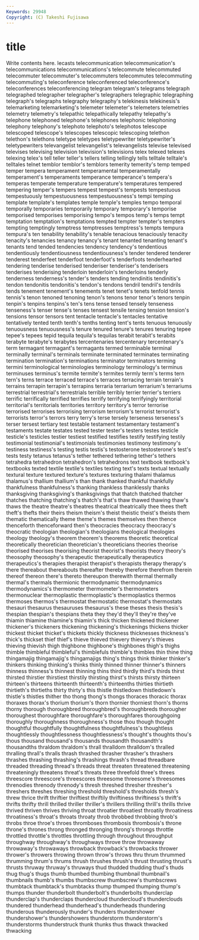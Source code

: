 ```yaml
---
Keywords: 29948 
Copyright: (C) Takeshi Fujisawa
---
```


# title

Write contents here.
lecasts telecommunication telecommunication's telecommunications telecommunications's
telecommute telecommuted telecommuter telecommuter's telecommuters telecommutes telecommuting telecommuting's teleconference teleconferenced
teleconference's teleconferences teleconferencing telegram telegram's telegrams telegraph telegraphed telegrapher telegrapher's
telegraphers telegraphic telegraphing telegraph's telegraphs telegraphy telegraphy's telekinesis telekinesis's telemarketing
telemarketing's telemeter telemeter's telemeters telemetries telemetry telemetry's telepathic telepathically telepathy
telepathy's telephone telephoned telephone's telephones telephonic telephoning telephony telephony's telephoto
telephoto's telephotos telescope telescoped telescope's telescopes telescopic telescoping telethon telethon's
telethons teletype teletypes teletypewriter teletypewriter's teletypewriters televangelist televangelist's televangelists televise
televised televises televising television television's televisions telex telexed telexes telexing
telex's tell teller teller's tellers telling tellingly tells telltale telltale's
telltales telnet temblor temblor's temblors temerity temerity's temp temped temper
tempera temperament temperamental temperamentally temperament's temperaments temperance temperance's tempera's temperas
temperate temperature temperature's temperatures tempered tempering temper's tempers tempest tempest's
tempests tempestuous tempestuously tempestuousness tempestuousness's tempi temping template template's templates
temple temple's temples tempo temporal temporally temporaries temporarily temporary temporary's
temporise temporised temporises temporising tempo's tempos temp's temps tempt temptation
temptation's temptations tempted tempter tempter's tempters tempting temptingly temptress temptresses
temptress's tempts tempura tempura's ten tenability tenability's tenable tenacious tenaciously
tenacity tenacity's tenancies tenancy tenancy's tenant tenanted tenanting tenant's tenants
tend tended tendencies tendency tendency's tendentious tendentiously tendentiousness tendentiousness's tender
tendered tenderer tenderest tenderfeet tenderfoot tenderfoot's tenderfoots tenderhearted tendering tenderise
tenderised tenderiser tenderiser's tenderisers tenderises tenderising tenderloin tenderloin's tenderloins tenderly
tenderness tenderness's tender's tenders tending tendinitis tendinitis's tendon tendonitis tendonitis's
tendon's tendons tendril tendril's tendrils tends tenement tenement's tenements tenet
tenet's tenets tenfold tennis tennis's tenon tenoned tenoning tenon's tenons
tenor tenor's tenors tenpin tenpin's tenpins tenpins's ten's tens tense
tensed tensely tenseness tenseness's tenser tense's tenses tensest tensile tensing
tension tension's tensions tensor tensors tent tentacle tentacle's tentacles tentative
tentatively tented tenth tenth's tenths tenting tent's tents tenuous tenuously
tenuousness tenuousness's tenure tenured tenure's tenures tenuring tepee tepee's tepees
tepid tequila tequila's tequilas terabit terabit's terabits terabyte terabyte's terabytes
tercentenaries tercentenary tercentenary's term termagant termagant's termagants termed terminable terminal
terminally terminal's terminals terminate terminated terminates terminating termination termination's terminations
terminator terminators terming termini terminological terminologies terminology terminology's terminus terminuses
terminus's termite termite's termites termly term's terms tern tern's terns
terrace terraced terrace's terraces terracing terrain terrain's terrains terrapin terrapin's
terrapins terraria terrarium terrarium's terrariums terrestrial terrestrial's terrestrials terrible terribly
terrier terrier's terriers terrific terrifically terrified terrifies terrify terrifying terrifyingly
territorial territorial's territorials territories territory territory's terror terrorise terrorised terrorises
terrorising terrorism terrorism's terrorist terrorist's terrorists terror's terrors terry terry's
terse tersely terseness terseness's terser tersest tertiary test testable testament
testamentary testament's testaments testate testates tested tester tester's testers testes
testicle testicle's testicles testier testiest testified testifies testify testifying testily
testimonial testimonial's testimonials testimonies testimony testimony's testiness testiness's testing testis
testis's testosterone testosterone's test's tests testy tetanus tetanus's tether tethered
tethering tether's tethers tetrahedra tetrahedron tetrahedron's tetrahedrons text textbook textbook's
textbooks texted textile textile's textiles texting text's texts textual textually
textural texture textured texture's textures texturing thalami thalamus thalamus's thallium
thallium's than thank thanked thankful thankfully thankfulness thankfulness's thanking thankless
thanklessly thanks thanksgiving thanksgiving's thanksgivings that thatch thatched thatcher thatches
thatching thatching's thatch's that's thaw thawed thawing thaw's thaws the
theatre theatre's theatres theatrical theatrically thee thees theft theft's thefts
their theirs theism theism's theist theistic theist's theists them thematic
thematically theme theme's themes themselves then thence thenceforth thenceforward then's
theocracies theocracy theocracy's theocratic theologian theologian's theologians theological theologies theology
theology's theorem theorem's theorems theoretic theoretical theoretically theoretician theoretician's theoreticians
theories theorise theorised theorises theorising theorist theorist's theorists theory theory's
theosophy theosophy's therapeutic therapeutically therapeutics therapeutics's therapies therapist therapist's therapists
therapy therapy's there thereabout thereabouts thereafter thereby therefore therefrom therein
thereof thereon there's thereto thereupon therewith thermal thermally thermal's thermals
thermionic thermodynamic thermodynamics thermodynamics's thermometer thermometer's thermometers thermonuclear thermoplastic thermoplastic's
thermoplastics thermos thermoses thermos's thermostat thermostatic thermostat's thermostats thesauri thesaurus
thesauruses thesaurus's these theses thesis thesis's thespian thespian's thespians theta
they they'd they'll they're they've thiamin thiamine thiamine's thiamin's thick
thicken thickened thickener thickener's thickeners thickening thickening's thickenings thickens thicker
thickest thicket thicket's thickets thickly thickness thicknesses thickness's thick's thickset
thief thief's thieve thieved thievery thievery's thieves thieving thievish thigh
thighbone thighbone's thighbones thigh's thighs thimble thimbleful thimbleful's thimblefuls thimble's
thimbles thin thine thing thingamajig thingamajig's thingamajigs thing's things think
thinker thinker's thinkers thinking thinking's thinks thinly thinned thinner thinner's
thinners thinness thinness's thinnest thinning thins third thirdly third's thirds
thirst thirsted thirstier thirstiest thirstily thirsting thirst's thirsts thirsty thirteen
thirteen's thirteens thirteenth thirteenth's thirteenths thirties thirtieth thirtieth's thirtieths thirty
thirty's this thistle thistledown thistledown's thistle's thistles thither tho thong
thong's thongs thoraces thoracic thorax thoraxes thorax's thorium thorium's thorn
thornier thorniest thorn's thorns thorny thorough thoroughbred thoroughbred's thoroughbreds thorougher
thoroughest thoroughfare thoroughfare's thoroughfares thoroughgoing thoroughly thoroughness thoroughness's those thou
though thought thoughtful thoughtfully thoughtfulness thoughtfulness's thoughtless thoughtlessly thoughtlessness thoughtlessness's
thought's thoughts thou's thous thousand thousand's thousands thousandth thousandth's thousandths
thraldom thraldom's thrall thralldom thralldom's thralled thralling thrall's thralls thrash
thrashed thrasher thrasher's thrashers thrashes thrashing thrashing's thrashings thrash's thread
threadbare threaded threading thread's threads threat threaten threatened threatening threateningly
threatens threat's threats three threefold three's threes threescore threescore's threescores
threesome threesome's threesomes threnodies threnody threnody's thresh threshed thresher thresher's
threshers threshes threshing threshold threshold's thresholds thresh's threw thrice thrift
thriftier thriftiest thriftily thriftiness thriftiness's thrift's thrifts thrifty thrill thrilled
thriller thriller's thrillers thrilling thrill's thrills thrive thrived thriven thrives
thriving throat throatier throatiest throatily throatiness throatiness's throat's throats throaty
throb throbbed throbbing throb's throbs throe throe's throes thromboses thrombosis
thrombosis's throne throne's thrones throng thronged thronging throng's throngs throttle
throttled throttle's throttles throttling through throughout throughput throughway throughway's throughways
throve throw throwaway throwaway's throwaways throwback throwback's throwbacks thrower thrower's
throwers throwing thrown throw's throws thru thrum thrummed thrumming thrum's
thrums thrush thrushes thrush's thrust thrusting thrust's thrusts thruway thruway's
thruways thud thudded thudding thud's thuds thug thug's thugs thumb
thumbed thumbing thumbnail thumbnail's thumbnails thumb's thumbs thumbscrew thumbscrew's thumbscrews
thumbtack thumbtack's thumbtacks thump thumped thumping thump's thumps thunder thunderbolt
thunderbolt's thunderbolts thunderclap thunderclap's thunderclaps thundercloud thundercloud's thunderclouds thundered thunderhead
thunderhead's thunderheads thundering thunderous thunderously thunder's thunders thundershower thundershower's thundershowers
thunderstorm thunderstorm's thunderstorms thunderstruck thunk thunks thus thwack thwacked thwacking
